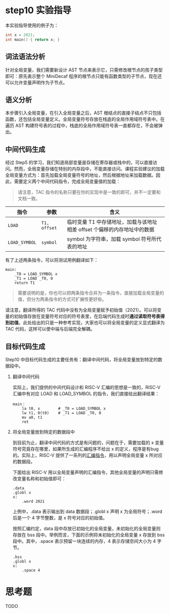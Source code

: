 # step10 实验指导

本实验指导使用的例子为：

```C
int x = 2021;
int main() { return x; }
```

## 词法语法分析

针对全局变量，我们需要新设计 AST 节点来表示它，只需修改根节点的孩子类型即可：原先表示整个 MiniDecaf 程序的根节点只能有函数类型的子节点，现在还可以允许变量声明作为子节点。

## 语义分析

本步骤引入全局变量，在引入全局变量之后，AST 根结点的直接子结点不只包括函数，还包括全局变量定义。全局变量符号存放在栈底的全局作用域符号表中。在遍历 AST 构建符号表的过程中，栈底的全局作用域符号表一直都存在，不会被弹出。

## 中间代码生成

经过 Step5 的学习，我们知道局部变量是存储在寄存器或栈中的，可以直接访问。然而，全局变量存储在特别的内存段中，不能直接访问。课程实验建议的加载全局变量方式为：首先加载全局变量符号的地址，然后根据地址来加载数据。因此，需要定义两个中间代码指令，完成全局变量值的加载：

> 请注意，TAC 指令的名称只要在你的实现中是一致的即可，并不一定要和文档一致。

| 指令 | 参数 | 含义 |
| --- | --- | --- |
| `LOAD` | `T1, offset` | 临时变量 T1 中存储地址，加载与该地址相差 offset 个偏移的内存地址中的数据 |
| `LOAD_SYMBOL` | `symbol` | symbol 为字符串，加载 symbol 符号所代表的地址 |

有了上述两条指令，可以将测试用例翻译如下：

```
main:
    _T0 = LOAD_SYMBOL x
    _T1 = LOAD _T0, 0
    return T1
```

> 需要说明的是，你也可以把两条指令合并为一条指令，直接加载全局变量的值，但分为两条指令的方式可扩展性更好些。

请注意，翻译所得的 TAC 代码中没有为全局变量赋予初始值（2021）。可以将变量的初始值存放在变量符号对应的符号表里，在后端代码生成时**通过读取符号表得到初值**。此处给出的只是一种参考实现，大家也可以将全局变量的定义显式翻译为 TAC 代码，这样可以使中端与后端完全解耦。

## 目标代码生成

Step10 中目标代码生成的主要任务有：翻译中间代码，将全局变量放到特定的数据段中。

1. 翻译中间代码

   实际上，我们提供的中间代码设计和 RISC-V 汇编的思想是一致的，RISC-V 汇编中有对应 LOAD 和 LOAD_SYMBOL 的指令，我们直接给出翻译结果：

   ```assembly
   main：
       la t0, x        # _T0 = LOAD_SYMBOL x
       lw t1, 0(t0)    # _T1 = LOAD _T0, 0
       mv a0, t1
       ret
   ```

2. 将全局变量放到特定的数据段中

   到目前为止，翻译中间代码的方式是有问题的，问题在于，需要加载的 x 变量符号究竟存在哪里，如果所生成的汇编程序不给出 x 的定义，程序是有bug的。实际上，RISC-V 提供了一系列的[汇编指令](https://github.com/TheThirdOne/rars/wiki/Assembler-Directives)，用以声明全局变量 x 所对应的数据段。

   下面给出 RISC-V 用以全局变量声明的汇编指令，其他全局变量的声明只需修改变量名称和初始值即可：

   ```assembly
   .data
   .globl x
   x:
       .word 2021
   ```

   上例中，.data 表示输出到 data 数据段；.globl x 声明 x 为全局符号；.word 后是一个 4 字节整数，是 x 符号对应的初始值。

   按照汇编约定，data 段中存放已初始化的全局变量，未初始化的全局变量则存放在 bss 段中。举例而言，下面的示例将未初始化的全局变量 x 存放到 bss 段中。其中，.space 表示预留一块连续的内存，4 表示存储空间大小为 4 字节。

   ```assembly
   .bss
   .globl x
   x:
       .space 4
   ```

# 思考题

TODO
